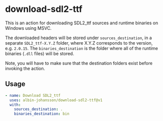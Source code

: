 # download-sdl2-ttf

This is an action for downloading SDL2_ttf sources and runtime binaries on Windows using MSVC.

The downloaded headers will be stored under `sources_destination`, in a separate `SDL2_ttf-X.Y.Z` folder, where X.Y.Z corresponds to the version, e.g. `2.0.15`. The `binaries_destination` is the folder where all of the runtime binaries (`.dll` files) will be stored.

Note, you will have to make sure that the destination folders exist before invoking the action.

## Usage

```yml
- name: Download SDL2_ttf
  uses: albin-johansson/download-sdl2-ttf@v1
  with:
    sources_destination: .
    binaries_destination: bin
```
